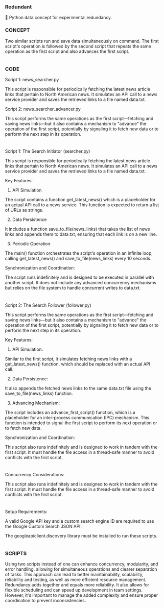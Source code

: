 ### Redundant

👥 Python data concept for experimental redundancy.

### CONCEPT

Two similar scripts run and save data simultaneously on command. The first script's operation is followed by the second script that repeats the same operation as the first script and also advances the first script.

#

### CODE

Script 1: news_searcher.py

This script is responsible for periodically fetching the latest news article links that pertain to North American news. It simulates an API call to a news service provider and saves the retrieved links to a file named data.txt.

Script 2: news_searcher_advancer.py

This script performs the same operations as the first script—fetching and saving news links—but it also contains a mechanism to "advance" the operation of the first script, potentially by signaling it to fetch new data or to perform the next step in its operation.

#

Script 1: The Search Initiator (searcher.py)

This script is responsible for periodically fetching the latest news article links that pertain to North American news. It simulates an API call to a news service provider and saves the retrieved links to a file named data.txt.

Key Features:

1. API Simulation

The script contains a function get_latest_news() which is a placeholder for an actual API call to a news service. This function is expected to return a list of URLs as strings.

2. Data Persistence

It includes a function save_to_file(news_links) that takes the list of news links and appends them to data.txt, ensuring that each link is on a new line.

3. Periodic Operation

The main() function orchestrates the script's operation in an infinite loop, calling get_latest_news() and save_to_file(news_links) every 10 seconds.

Synchronization and Coordination:

The script runs indefinitely and is designed to be executed in parallel with another script. It does not include any advanced concurrency mechanisms but relies on the file system to handle concurrent writes to data.txt.

#

Script 2: The Search Follower (follower.py)

This script performs the same operations as the first script—fetching and saving news links—but it also contains a mechanism to "advance" the operation of the first script, potentially by signaling it to fetch new data or to perform the next step in its operation.

Key Features:

1. API Simulation: 

Similar to the first script, it simulates fetching news links with a get_latest_news() function, which should be replaced with an actual API call.

2. Data Persistence: 

It also appends the fetched news links to the same data.txt file using the save_to_file(news_links) function.

3. Advancing Mechanism: 

The script includes an advance_first_script() function, which is a placeholder for an inter-process communication (IPC) mechanism. This function is intended to signal the first script to perform its next operation or to fetch new data.

Synchronization and Coordination:

This script also runs indefinitely and is designed to work in tandem with the first script. It must handle the file access in a thread-safe manner to avoid conflicts with the first script.

#

Concurrency Considerations: 

This script also runs indefinitely and is designed to work in tandem with the first script. It must handle the file access in a thread-safe manner to avoid conflicts with the first script.

#

Setup Requirements:

A valid Google API key and a custom search engine ID are required to use the Google Custom Search JSON API.

The googleapiclient.discovery library must be installed to run these scripts.

#

### SCRIPTS

Using two scripts instead of one can enhance concurrency, modularity, and error handling, allowing for simultaneous operations and clearer separation of tasks. This approach can lead to better maintainability, scalability, reliability and testing, as well as more efficient resource management. Redundancy adds together and equals more reliability. It also allows for flexible scheduling and can speed up development in team settings. However, it's important to manage the added complexity and ensure proper coordination to prevent inconsistencies. 
